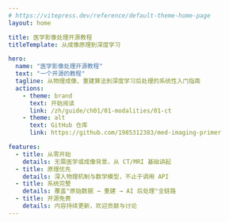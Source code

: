 ```yaml
---
# https://vitepress.dev/reference/default-theme-home-page
layout: home

title: 医学影像处理开源教程
titleTemplate: 从成像原理到深度学习

hero:
  name: "医学影像处理开源教程"
  text: "一个开源的教程"
  tagline: 从物理成像、重建算法到深度学习后处理的系统性入门指南
  actions:
    - theme: brand
      text: 开始阅读
      link: /zh/guide/ch01/01-modalities/01-ct
    - theme: alt
      text: GitHub 仓库
      link: https://github.com/1985312383/med-imaging-primer

features:
  - title: 从零开始
    details: 无需医学或成像背景，从 CT/MRI 基础讲起
  - title: 原理优先
    details: 深入物理机制与数学模型，不止于调用 API
  - title: 系统完整
    details: 覆盖"原始数据 → 重建 → AI 后处理"全链路
  - title: 开源免费
    details: 内容持续更新，欢迎贡献与讨论
---
```


